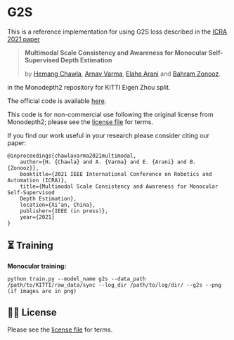 # G2S

This is a reference implementation for using G2S loss described in the [ICRA 2021 paper](https://ieeexplore.ieee.org/document/9561441)

> **Multimodal Scale Consistency and Awareness for Monocular Self-Supervised Depth Estimation**
>
>  by [Hemang Chawla](https://scholar.google.com/citations?user=_58RpMgAAAAJ&hl=en&oi=ao), [Arnav Varma](https://scholar.google.com/citations?user=3QSih2AAAAAJ&hl=en&oi=ao), [Elahe Arani](https://www.linkedin.com/in/elahe-arani-630870b2/) and [Bahram Zonooz](https://scholar.google.com/citations?hl=en&user=FZmIlY8AAAAJ).

in the Monodepth2 repository for KITTI Eigen Zhou split.

The official code is available [here](https://github.com/NeurAI-Lab/G2S).

This code is for non-commercial use following the original license from Monodepth2; please see the [license file](LICENSE) for terms.

If you find our work useful in your research please consider citing our paper:

```
@inproceedings{chawlavarma2021multimodal,
	author={H. {Chawla} and A. {Varma} and E. {Arani} and B. {Zonooz}},
	booktitle={2021 IEEE International Conference on Robotics and Automation (ICRA)},
	title={Multimodal Scale Consistency and Awareness for Monocular Self-Supervised
	Depth Estimation},
	location={Xi’an, China},
	publisher={IEEE (in press)},
	year={2021}
}
```


## ⏳ Training


**Monocular training:**
```shell
python train.py --model_name g2s --data_path /path/to/KITTI/raw_data/sync --log_dir /path/to/log/dir/ --g2s --png (if images are in png)
```

## 👩‍⚖️ License
Please see the [license file](LICENSE) for terms.

